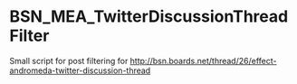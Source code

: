 # BSN_MEA_TwitterDiscussionThreadFilter
Small script for post filtering for http://bsn.boards.net/thread/26/effect-andromeda-twitter-discussion-thread
